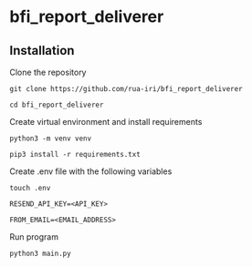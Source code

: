 # bfi_report_deliverer

## Installation

Clone the repository

`git clone https://github.com/rua-iri/bfi_report_deliverer`

`cd bfi_report_deliverer`


Create virtual environment and install requirements

`python3 -m venv venv`

`pip3 install -r requirements.txt`

Create .env file with the following variables

`touch .env`

```
RESEND_API_KEY=<API_KEY>

FROM_EMAIL=<EMAIL_ADDRESS>
```


Run program

`python3 main.py`

